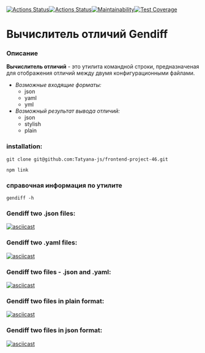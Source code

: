 
[![Actions Status](https://github.com/Tatyana-js/frontend-project-46/actions/workflows/hexlet-check.yml/badge.svg)](https://github.com/Tatyana-js/frontend-project-46/actions)[![Actions Status](https://github.com/Tatyana-js/frontend-project-46/actions/workflows/nodejs.yml/badge.svg)](https://github.com/Tatyana-js/frontend-project-46/actions)[![Maintainability](https://api.codeclimate.com/v1/badges/d831aceb3d0a64fcdd86/maintainability)](https://codeclimate.com/github/Tatyana-js/frontend-project-46/maintainability)[![Test Coverage](https://api.codeclimate.com/v1/badges/d831aceb3d0a64fcdd86/test_coverage)](https://codeclimate.com/github/Tatyana-js/frontend-project-46/test_coverage)

# Вычислитель отличий Gendiff

### Описание

**Вычислитель отличий** - это утилита командной строки, предназначеная для отображения отличий между  двумя конфигурационными файлами. 
* _Возможные входящие форматы:_
    * json
    * yaml
    * yml
* _Возможный результат вывода отличий:_
    * json
    * stylish
    * plain

### installation:
```
git clone git@github.com:Tatyana-js/frontend-project-46.git

npm link
```
### справочная информация по утилите 
```
gendiff -h
```
### Gendiff two .json files:
[![asciicast](https://asciinema.org/a/GVIWHu4rVz9xpjG5WXKPUOOZp.svg)](https://asciinema.org/a/GVIWHu4rVz9xpjG5WXKPUOOZp)

### Gendiff two .yaml files:
[![asciicast](https://asciinema.org/a/Owbb7sh8Pz2mqqH3EmTKmuhcl.svg)](https://asciinema.org/a/Owbb7sh8Pz2mqqH3EmTKmuhcl)

### Gendiff two files - .json and .yaml:
[![asciicast](https://asciinema.org/a/aTYkuyvOkUvt2Rioer5XaU4lB.svg)](https://asciinema.org/a/aTYkuyvOkUvt2Rioer5XaU4lB)

### Gendiff two files in plain format:
[![asciicast](https://asciinema.org/a/siyZlWF6TxWdT1l1f0QnU7cAY.svg)](https://asciinema.org/a/siyZlWF6TxWdT1l1f0QnU7cAY)

### Gendiff two files in json format:
[![asciicast](https://asciinema.org/a/J9JE5r4xlWLUpgNY9EVBX5v2a.svg)](https://asciinema.org/a/J9JE5r4xlWLUpgNY9EVBX5v2a)
